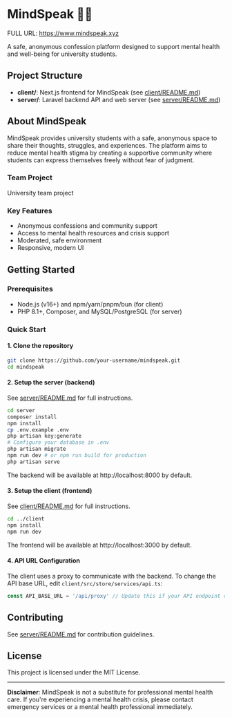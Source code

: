# MindSpeak 🧠💭


FULL URL: https://www.mindspeak.xyz



A safe, anonymous confession platform designed to support mental health and well-being for university students.

## Project Structure

- **client/**: Next.js frontend for MindSpeak (see [client/README.md](client/README.md))
- **server/**: Laravel backend API and web server (see [server/README.md](server/README.md))

## About MindSpeak

MindSpeak provides university students with a safe, anonymous space to share their thoughts, struggles, and experiences. The platform aims to reduce mental health stigma by creating a supportive community where students can express themselves freely without fear of judgment.


### Team Project
University team project

### Key Features
- Anonymous confessions and community support
- Access to mental health resources and crisis support
- Moderated, safe environment
- Responsive, modern UI

## Getting Started

### Prerequisites
- Node.js (v16+) and npm/yarn/pnpm/bun (for client)
- PHP 8.1+, Composer, and MySQL/PostgreSQL (for server)

### Quick Start

#### 1. Clone the repository
```bash
git clone https://github.com/your-username/mindspeak.git
cd mindspeak
```

#### 2. Setup the server (backend)
See [server/README.md](server/README.md) for full instructions.
```bash
cd server
composer install
npm install
cp .env.example .env
php artisan key:generate
# Configure your database in .env
php artisan migrate
npm run dev # or npm run build for production
php artisan serve
```
The backend will be available at http://localhost:8000 by default.

#### 3. Setup the client (frontend)
See [client/README.md](client/README.md) for full instructions.
```bash
cd ../client
npm install
npm run dev
```
The frontend will be available at http://localhost:3000 by default.

#### 4. API URL Configuration
The client uses a proxy to communicate with the backend. To change the API base URL, edit `client/src/store/services/api.ts`:
```ts
const API_BASE_URL = '/api/proxy' // Update this if your API endpoint changes
```

## Contributing
See [server/README.md](server/README.md#contributing) for contribution guidelines.

## License
This project is licensed under the MIT License.

---

**Disclaimer**: MindSpeak is not a substitute for professional mental health care. If you're experiencing a mental health crisis, please contact emergency services or a mental health professional immediately. 
